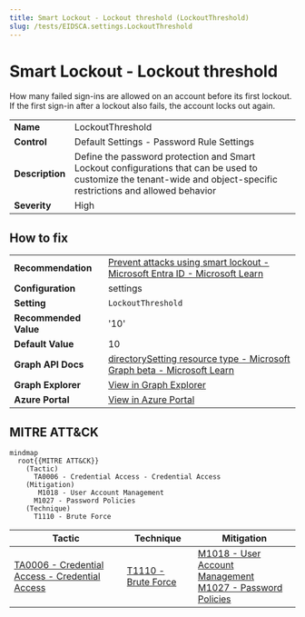 ```yaml
---
title: Smart Lockout - Lockout threshold (LockoutThreshold)
slug: /tests/EIDSCA.settings.LockoutThreshold
---
```


# Smart Lockout - Lockout threshold

How many failed sign-ins are allowed on an account before its first lockout. If the first sign-in after a lockout also fails, the account locks out again.

| | |
|-|-|
| **Name** | LockoutThreshold |
| **Control** | Default Settings - Password Rule Settings |
| **Description** | Define the password protection and Smart Lockout configurations that can be used to customize the tenant-wide and object-specific restrictions and allowed behavior |
| **Severity** | High |

## How to fix
| | |
|-|-|
| **Recommendation** | [Prevent attacks using smart lockout - Microsoft Entra ID - Microsoft Learn](https://learn.microsoft.com/en-us/azure/active-directory/authentication/howto-password-smart-lockout) |
| **Configuration** | settings |
| **Setting** | `LockoutThreshold` |
| **Recommended Value** | '10' |
| **Default Value** | 10 |
| **Graph API Docs** | [directorySetting resource type - Microsoft Graph beta - Microsoft Learn](https://learn.microsoft.com/en-us/graph/api/resources/directorysetting) |
| **Graph Explorer** | [View in Graph Explorer](https://developer.microsoft.com/en-us/graph/graph-explorer?request=settings&method=GET&version=beta&GraphUrl=https://graph.microsoft.com) |
| **Azure Portal** | [View in Azure Portal](https://portal.azure.com/#view/Microsoft_AAD_IAM/AuthenticationMethodsMenuBlade/~/PasswordProtection) | 

## MITRE ATT&CK

```mermaid
mindmap
  root{{MITRE ATT&CK}}
    (Tactic)
      TA0006 - Credential Access - Credential Access
    (Mitigation)
       M1018 - User Account Management
      M1027 - Password Policies
    (Technique)
      T1110 - Brute Force
```
|Tactic|Technique|Mitigation|
|---|---|---|
|[TA0006 - Credential Access - Credential Access](https://attack.mitre.org/tactics/TA0006)|[T1110 - Brute Force](https://attack.mitre.org/techniques/T1110)|[ M1018 - User Account Management](https://attack.mitre.org/mitigations/M1018)<br/>[M1027 - Password Policies](https://attack.mitre.org/mitigations/M1027)|

